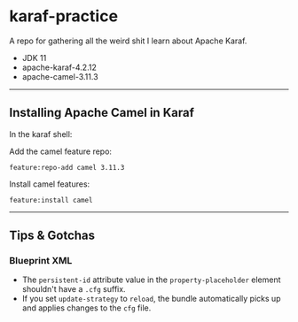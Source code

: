 # karaf-practice

A repo for gathering all the weird shit I learn about Apache Karaf.

- JDK 11
- apache-karaf-4.2.12
- apache-camel-3.11.3

---

## Installing Apache Camel in Karaf

In the karaf shell:

Add the camel feature repo:

```shell
feature:repo-add camel 3.11.3
```

Install camel features:

```shell
feature:install camel
```

---

## Tips & Gotchas

### Blueprint XML

- The `persistent-id` attribute value in the `property-placeholder` element shouldn't have a `.cfg` suffix.
- If you set `update-strategy` to `reload`, the bundle automatically picks up and applies changes to the `cfg` file.
